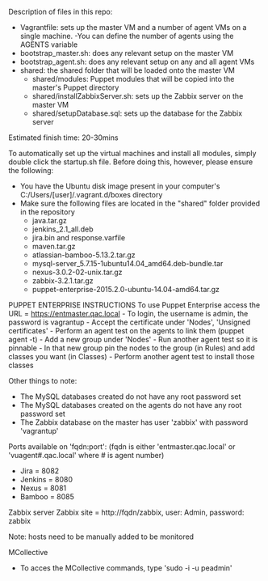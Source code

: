 Description of files in this repo:

- Vagrantfile: sets up the master VM and a number of agent VMs on a single machine.
    -You can define the number of agents using the AGENTS variable
- bootstrap_master.sh: does any relevant setup on the master VM
- bootstrap_agent.sh: does any relevant setup on any and all agent VMs
- shared: the shared folder that will be loaded onto the master VM
    - shared/modules: Puppet modules that will be copied into the master's Puppet directory
    - shared/installZabbixServer.sh: sets up the Zabbix server on the master VM
    - shared/setupDatabase.sql: sets up the database for the Zabbix server
    
Estimated finish time: 20-30mins

To automatically set up the virtual machines and install all modules, simply double click the startup.sh file.
Before doing this, however, please ensure the following:
- You have the Ubuntu disk image present in your computer's C:/Users/[user]/.vagrant.d/boxes directory
- Make sure the following files are located in the "shared" folder provided in the repository
    - java.tar.gz
    - jenkins_2.1_all.deb
    - jira.bin and response.varfile
    - maven.tar.gz
    - atlassian-bamboo-5.13.2.tar.gz
    - mysql-server_5.7.15-1ubuntu14.04_amd64.deb-bundle.tar
    - nexus-3.0.2-02-unix.tar.gz
    - zabbix-3.2.1.tar.gz
    - puppet-enterprise-2015.2.0-ubuntu-14.04-amd64.tar.gz

PUPPET ENTERPRISE INSTRUCTIONS
To use Puppet Enterprise access the URL = https://entmaster.qac.local
    - To login, the username is admin, the password is vagrantup
    - Accept the certificate under 'Nodes', 'Unsigned certificates'
    - Perform an agent test on the agents to link them (puppet agent -t)
    - Add a new group under 'Nodes'
    - Run another agent test so it is pinnable
    - In that new group pin the nodes to the group (in Rules) and add classes you want (in Classes)
    - Perform another agent test to install those classes

Other things to note:
- The MySQL databases created do not have any root password set
- The MySQL databases created on the agents do not have any root password set
- The Zabbix database on the master has user 'zabbix' with password 'vagrantup'

Ports available on 'fqdn:port': (fqdn is either 'entmaster.qac.local' or 'vuagent#.qac.local' where # is agent number)
- Jira = 8082
- Jenkins = 8080
- Nexus = 8081
- Bamboo = 8085

Zabbix server
Zabbix site = http://fqdn/zabbix, user: Admin, password: zabbix

Note: hosts need to be manually added to be monitored

MCollective
- To acces the MCollective commands, type 'sudo -i -u peadmin'
